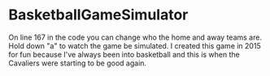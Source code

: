 # BasketballGameSimulator
On line 167 in the code you can change who the home and away teams are.
Hold down "a" to watch the game be simulated. 
I created this game in 2015 for fun because I've always been into basketball and this is when the Cavaliers were starting to be good again.
